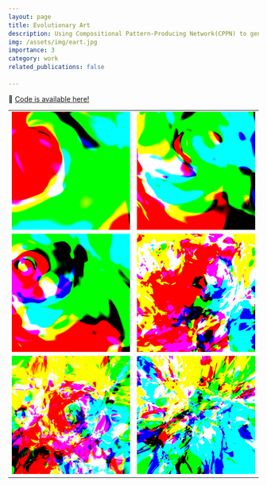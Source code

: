 ```yaml
---
layout: page
title: Evolutionary Art
description: Using Compositional Pattern-Producing Network(CPPN) to generate pictures
img: /assets/img/eart.jpg
importance: 3
category: work
related_publications: false

---
```

&#x1F4C2; [Code is available here!](https://github.com/Yuxing-Wang-THU/FEM)<br />

<table>
  <tr>
      <td ><center><img src="/assets/img/ea.jpg" ></center></td>
      <td ><center><img src="/assets/img/eb.jpg"  ></center></td>
  </tr>

  <tr>
      <td><center><img src="/assets/img/ec.jpg"  ></center></td>
      <td ><center><img src="/assets/img/ed.jpg"  ></center> </td>
  </tr>

  <tr>
      <td><center><img src="/assets/img/eee.jpg"   ></center></td>
      <td><center><img src="/assets/img/ef.jpg"  ></center></td>
  </tr>

</table>